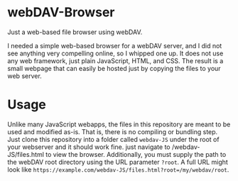 # webDAV-Browser

Just a web-based file browser using webDAV. 

I needed a simple web-based browser for a webDAV server, and I did not see anything very compelling online, so I whipped one up.
It does not use any web framework, just plain JavaScript, HTML, and CSS. The result is a small webpage that can easily be hosted just by copying the files to your web server.

# Usage

Unlike many JavaScript webapps, the files in this repository are meant to be used and modified as-is. That is, there is no compiling or bundling step. Just clone this 
repository into a folder called `webdav-JS` under the root of your webserver and it should work fine. just navigate to /webdav-JS/files.html to view the browser.
Additionally, you must supply the path to the webDAV root directory using the URL parameter `?root`. A full URL might look like `https://example.com/webdav-JS/files.html?root=/my/webdav/root`.
